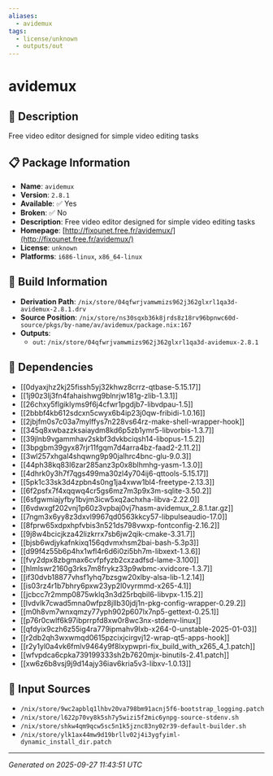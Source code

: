 ```yaml
---
aliases:
  - avidemux
tags:
  - license/unknown
  - outputs/out
---
```


# avidemux

## 📝 Description

Free video editor designed for simple video editing tasks

## 📋 Package Information

- **Name**: `avidemux`
- **Version**: `2.8.1`
- **Available**: ✅ Yes
- **Broken**: ✅ No
- **Description**: Free video editor designed for simple video editing tasks
- **Homepage**: [http://fixounet.free.fr/avidemux/](http://fixounet.free.fr/avidemux/)
- **License**: `unknown`
- **Platforms**: `i686-linux`, `x86_64-linux`

## 🔧 Build Information

- **Derivation Path**: `/nix/store/04qfwrjvamwmizs962j362glxrl1qa3d-avidemux-2.8.1.drv`
- **Source Position**: `/nix/store/ns30sqxb36k8jrds8z18rv96bpnwc60d-source/pkgs/by-name/av/avidemux/package.nix:167`
- **Outputs**:
  - `out`:  `/nix/store/04qfwrjvamwmizs962j362glxrl1qa3d-avidemux-2.8.1`

## 🔗 Dependencies

- [[0dyaxjhz2kj25fissh5yj32khwz8crrz-qtbase-5.15.17]]
- [[1j90z3lj3fn4fahaishwg9blnrjw181g-zlib-1.3.1]]
- [[26chxy5flgiklyms9f6j4cfwr1pgdjb7-libvdpau-1.5]]
- [[2bbbf4kb612sdcxn5cwyx6b4ip23j0qw-fribidi-1.0.16]]
- [[2jbjfm0s7c03a7mylffys7n228vs64rz-make-shell-wrapper-hook]]
- [[345q8xwbazzksaiaydm8kd6p5zb1ymr5-libvorbis-1.3.7]]
- [[39jlnb9vgammhav2skbf3dvkbciqsh14-libopus-1.5.2]]
- [[3bpgbm39gyx87rjr11fgqm7d4arra4bz-faad2-2.11.2]]
- [[3wl257xhgal4shqwng9p90jalhrc4bnc-glu-9.0.3]]
- [[44ph38kq83l6zar285anz3p0x8blhmhg-yasm-1.3.0]]
- [[4dhrk0y3h7f7qgs499ma30zl4y704ij6-qttools-5.15.17]]
- [[5pk1c33sk3d4zpbn4s0ng1ja4xww1bl4-freetype-2.13.3]]
- [[6f2psfx7f4xqqwq4cr5gs6mz7m3p9x3m-sqlite-3.50.2]]
- [[6sfgwmiajyfby1bvjm3icw5xq2achxha-libva-2.22.0]]
- [[6vdwxgf202vnj1p60z3vpbaj0vj7hasm-avidemux_2.8.1.tar.gz]]
- [[7ngm3x6yy8z3dxvl9967qd0563kkcy57-libpulseaudio-17.0]]
- [[8fprw65xdpxhpfvbis3n521ds798vwxp-fontconfig-2.16.2]]
- [[9j8w4bcicjkza42lizkrrx7sb6jw2qik-cmake-3.31.7]]
- [[bjsb6wdjykafnkixq156qdvmxhsm2bai-bash-5.3p3]]
- [[d99f4z55b6p4hx1wfl4r6d6i0zi5bh7m-libxext-1.3.6]]
- [[fvy2dpx8zbgmax6cvfpfyzb2cxzadfsd-lame-3.100]]
- [[hlmlswr2160g3rks7m8frykz33p9wbmc-xvidcore-1.3.7]]
- [[if30dvb18877vhsf1yhq7bzsgw20xlby-alsa-lib-1.2.14]]
- [[is03rz4r1b7bhry6pxw23yp2l0vyrmmd-x265-4.1]]
- [[jcbcc7r2mmp0875wklq3n3d25rbqbil6-libvpx-1.15.2]]
- [[lvdvlk7cwad5mna0wfpz8jllb30jdj1n-pkg-config-wrapper-0.29.2]]
- [[m0h8vm7wnxqmzy77yph902p607lx7np5-gettext-0.25.1]]
- [[p76r0cwlf6k97ibprrpfd8xw0r8wc3nx-stdenv-linux]]
- [[qfdyix9czh6z55ig4ra779ipmahv9lxb-x264-0-unstable-2025-01-03]]
- [[r2db2qh3wxwmqd0615pzcixjcirgvj12-wrap-qt5-apps-hook]]
- [[r2y1yl0a4vk6fmlv9464y9f8lxypwpri-fix_build_with_x265_4_1.patch]]
- [[wfvpdca6cpka739199333sh2b7620mjx-binutils-2.41.patch]]
- [[xw6z6b8vsj9j9d14ajy36iav6kria5v3-libxv-1.0.13]]

## 📁 Input Sources

- `/nix/store/9wc2apblq1lhbv20va798bm91acnj5f6-bootstrap_logging.patch`
- `/nix/store/l622p70vy8k5sh7y5wizi5f2mic6ynpg-source-stdenv.sh`
- `/nix/store/shkw4qm9qcw5sc5n1k5jznc83ny02r39-default-builder.sh`
- `/nix/store/ylk1ax44mw9d19brllv02j4i3ygfyiml-dynamic_install_dir.patch`

---
*Generated on 2025-09-27 11:43:51 UTC*
